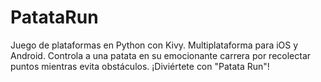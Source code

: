 # PatataRun
Juego de plataformas en Python con Kivy. Multiplataforma para iOS y Android. Controla a una patata en su emocionante carrera por recolectar puntos mientras evita obstáculos. ¡Diviértete con "Patata Run"!
